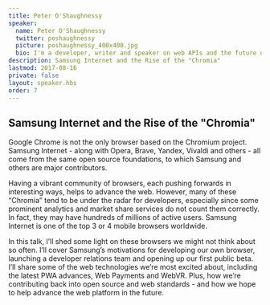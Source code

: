 ```yaml
---
title: Peter O'Shaughnessy
speaker:
  name: Peter O'Shaughnessy
  twitter: poshaughnessy
  picture: poshaughnessy_400x400.jpg
  bio: I'm a developer, writer and speaker on web APIs and the future of the web. I've been a developer since graduating in 2003 and mostly developing for the web since 2005. My key technology interests are around how web and native app capabilities are converging (e.g. Progressive Web App technologies) and how the physical and digital worlds are converging (Physical Web, Web Bluetooth, VR, Mixed Reality...) I joined Samsung Internet's new developer advocacy team last year, to help developers fulfil their ambitions with the latest web technologies.
description: Samsung Internet and the Rise of the "Chromia"
lastmod: 2017-08-16
private: false
layout: speaker.hbs
order: 7
---
```


## Samsung Internet and the Rise of the "Chromia"

Google Chrome is not the only browser based on the Chromium project. Samsung Internet - along with Opera, Brave, Yandex, Vivaldi and others - all come from the same open source foundations, to which Samsung and others are major contributors.

Having a vibrant community of browsers, each pushing forwards in interesting ways, helps to advance the web. However, many of these “Chromia” tend to be under the radar for developers, especially since some prominent analytics and market share services do not count them correctly. In fact, they may have hundreds of millions of active users. Samsung Internet is one of the top 3 or 4 mobile browsers worldwide.

In this talk, I’ll shed some light on these browsers we might not think about so often. I’ll cover Samsung’s motivations for developing our own browser, launching a developer relations team and opening up our first public beta. I’ll share some of the web technologies we’re most excited about, including the latest PWA advances, Web Payments and WebVR. Plus, how we’re contributing back into open source and web standards - and how we hope to help advance the web platform in the future.
